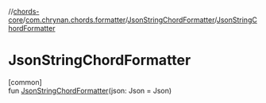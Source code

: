 //[chords-core](../../../index.md)/[com.chrynan.chords.formatter](../index.md)/[JsonStringChordFormatter](index.md)/[JsonStringChordFormatter](-json-string-chord-formatter.md)

# JsonStringChordFormatter

[common]\
fun [JsonStringChordFormatter](-json-string-chord-formatter.md)(json: Json = Json)

